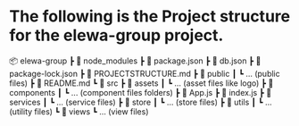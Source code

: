 # The following  is the Project structure for the elewa-group project.
📦 elewa-group
 ┣ 📂 node_modules
 ┣ 📄 package.json
 ┣ 📄 db.json
 ┣ 📄 package-lock.json
 ┣ 📄 PROJECTSTRUCTURE.md
 ┣ 📂 public
 ┃ ┗ ... (public files)
 ┣ 📄 README.md
 ┗ 📂 src
    ┣ 📂 assets
    ┃ ┗ ... (asset files like logo)
    ┣ 📂 components
    ┃ ┗ ... (component files folders)
    ┣ 📄 App.js
    ┣ 📄 index.js
    ┣ 📂 services
    ┃ ┗ ... (service files)
    ┣ 📂 store
    ┃ ┗ ... (store files)
    ┣ 📂 utils
    ┃ ┗ ... (utility files)
    ┗ 📂 views
       ┗ ... (view files)
